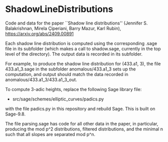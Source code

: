 # ShadowLineDistributions


Code and data for the paper ``Shadow line distributions'' (Jennifer S. Balakrishnan, Mirela Çiperiani, Barry Mazur, Karl Rubin), 
https://arxiv.org/abs/2409.00891

Each shadow line distribution is computed using the corresponding .sage file in its subfolder (which makes a call to shadow.sage, currently in the top level of the directory). 
The output data is recorded in its subfolder. 

For example, to produce the shadow line distribution for (433.a1, 3), the file 433.a1_3.sage in the subfolder anomalous/433.a1_3 sets up the computation, and output should match the data recorded in anomalous/433.a1_3/433.a1_3_out.


To compute 3-adic heights, replace the following Sage library file:
* src/sage/schemes/elliptic_curves/padics.py
  
with the file padics.py in this repository and rebuild Sage. This is built on Sage-9.8.

The file parsing.sage has code for all other data in the paper, in particular, producing the mod p^2 distributions, filtered distributions, and the minimal n such that all slopes are separated mod p^n.
